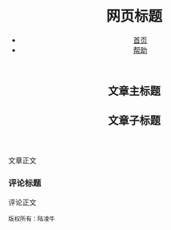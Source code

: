 <!DOCTYPE html>
<html>
	<head>
		<meta charset="utf-8">
		<title></title>
	</head>
	<body>
			<header>
			<h1>网页标题</h1>
			<ul>
				<nav>
				<li><a href = "/html/">首页</a></li> 
				<li><a href = "/html/">帮助</a></li> 
				</nav>
			</ul>
			</header>
			<article>
				<header>
					<hgroup>
			<h2>文章主标题</h2>
			<h2>文章子标题</h2>
			        </hgroup>
			    </header>
				<p>文章正文</p>
				<h3>评论标题</h3>
				<p>评论正文</p>
			<footer>
			 <p>
			<small>
					版权所有：陆凌牛
			</small>
		     </p>
			</footer>
			</article>
	</body>
</html>
